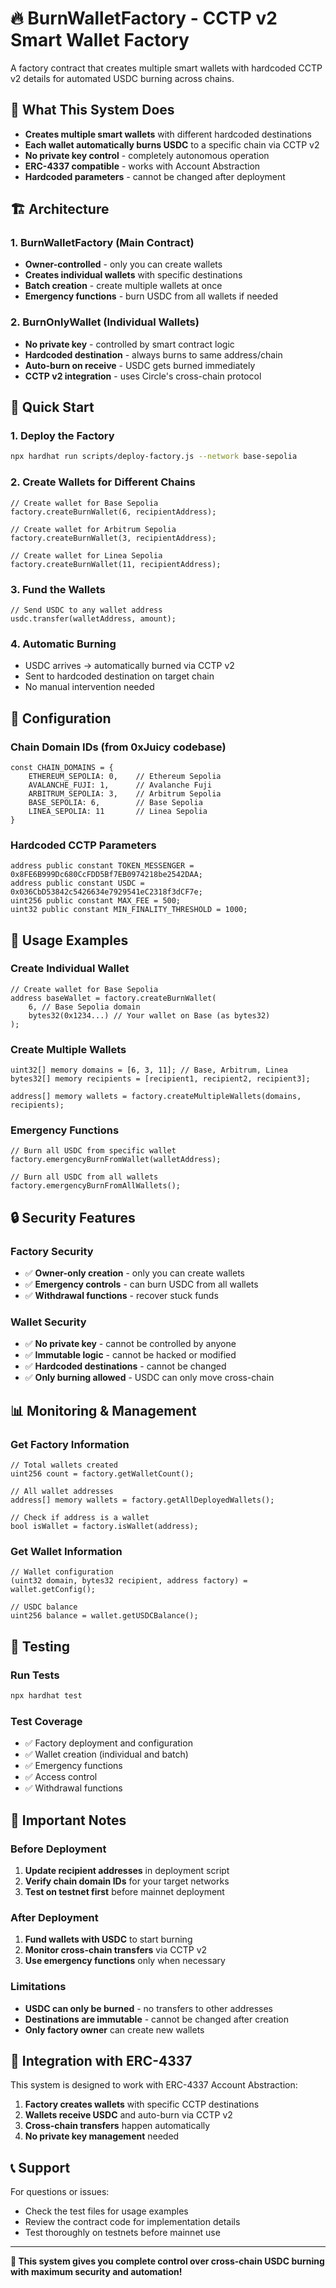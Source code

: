 # 🔥 BurnWalletFactory - CCTP v2 Smart Wallet Factory

A factory contract that creates multiple smart wallets with hardcoded CCTP v2 details for automated USDC burning across chains.

## 🎯 **What This System Does**

- **Creates multiple smart wallets** with different hardcoded destinations
- **Each wallet automatically burns USDC** to a specific chain via CCTP v2
- **No private key control** - completely autonomous operation
- **ERC-4337 compatible** - works with Account Abstraction
- **Hardcoded parameters** - cannot be changed after deployment

## 🏗️ **Architecture**

### **1. BurnWalletFactory (Main Contract)**
- **Owner-controlled** - only you can create wallets
- **Creates individual wallets** with specific destinations
- **Batch creation** - create multiple wallets at once
- **Emergency functions** - burn USDC from all wallets if needed

### **2. BurnOnlyWallet (Individual Wallets)**
- **No private key** - controlled by smart contract logic
- **Hardcoded destination** - always burns to same address/chain
- **Auto-burn on receive** - USDC gets burned immediately
- **CCTP v2 integration** - uses Circle's cross-chain protocol

## 🚀 **Quick Start**

### **1. Deploy the Factory**
```bash
npx hardhat run scripts/deploy-factory.js --network base-sepolia
```

### **2. Create Wallets for Different Chains**
```solidity
// Create wallet for Base Sepolia
factory.createBurnWallet(6, recipientAddress);

// Create wallet for Arbitrum Sepolia  
factory.createBurnWallet(3, recipientAddress);

// Create wallet for Linea Sepolia
factory.createBurnWallet(11, recipientAddress);
```

### **3. Fund the Wallets**
```solidity
// Send USDC to any wallet address
usdc.transfer(walletAddress, amount);
```

### **4. Automatic Burning**
- USDC arrives → automatically burned via CCTP v2
- Sent to hardcoded destination on target chain
- No manual intervention needed

## 🔧 **Configuration**

### **Chain Domain IDs (from 0xJuicy codebase)**
```solidity
const CHAIN_DOMAINS = {
    ETHEREUM_SEPOLIA: 0,    // Ethereum Sepolia
    AVALANCHE_FUJI: 1,      // Avalanche Fuji  
    ARBITRUM_SEPOLIA: 3,    // Arbitrum Sepolia
    BASE_SEPOLIA: 6,        // Base Sepolia
    LINEA_SEPOLIA: 11       // Linea Sepolia
}
```

### **Hardcoded CCTP Parameters**
```solidity
address public constant TOKEN_MESSENGER = 0x8FE6B999Dc680CcFDD5Bf7EB0974218be2542DAA;
address public constant USDC = 0x036CbD53842c5426634e7929541eC2318f3dCF7e;
uint256 public constant MAX_FEE = 500;
uint32 public constant MIN_FINALITY_THRESHOLD = 1000;
```

## 📱 **Usage Examples**

### **Create Individual Wallet**
```solidity
// Create wallet for Base Sepolia
address baseWallet = factory.createBurnWallet(
    6, // Base Sepolia domain
    bytes32(0x1234...) // Your wallet on Base (as bytes32)
);
```

### **Create Multiple Wallets**
```solidity
uint32[] memory domains = [6, 3, 11]; // Base, Arbitrum, Linea
bytes32[] memory recipients = [recipient1, recipient2, recipient3];

address[] memory wallets = factory.createMultipleWallets(domains, recipients);
```

### **Emergency Functions**
```solidity
// Burn all USDC from specific wallet
factory.emergencyBurnFromWallet(walletAddress);

// Burn all USDC from all wallets
factory.emergencyBurnFromAllWallets();
```

## 🔒 **Security Features**

### **Factory Security**
- ✅ **Owner-only creation** - only you can create wallets
- ✅ **Emergency controls** - can burn USDC from all wallets
- ✅ **Withdrawal functions** - recover stuck funds

### **Wallet Security**
- ✅ **No private key** - cannot be controlled by anyone
- ✅ **Immutable logic** - cannot be hacked or modified
- ✅ **Hardcoded destinations** - cannot be changed
- ✅ **Only burning allowed** - USDC can only move cross-chain

## 📊 **Monitoring & Management**

### **Get Factory Information**
```solidity
// Total wallets created
uint256 count = factory.getWalletCount();

// All wallet addresses
address[] memory wallets = factory.getAllDeployedWallets();

// Check if address is a wallet
bool isWallet = factory.isWallet(address);
```

### **Get Wallet Information**
```solidity
// Wallet configuration
(uint32 domain, bytes32 recipient, address factory) = wallet.getConfig();

// USDC balance
uint256 balance = wallet.getUSDCBalance();
```

## 🧪 **Testing**

### **Run Tests**
```bash
npx hardhat test
```

### **Test Coverage**
- ✅ Factory deployment and configuration
- ✅ Wallet creation (individual and batch)
- ✅ Emergency functions
- ✅ Access control
- ✅ Withdrawal functions

## 🚨 **Important Notes**

### **Before Deployment**
1. **Update recipient addresses** in deployment script
2. **Verify chain domain IDs** for your target networks
3. **Test on testnet first** before mainnet deployment

### **After Deployment**
1. **Fund wallets with USDC** to start burning
2. **Monitor cross-chain transfers** via CCTP v2
3. **Use emergency functions** only when necessary

### **Limitations**
- **USDC can only be burned** - no transfers to other addresses
- **Destinations are immutable** - cannot be changed after creation
- **Only factory owner** can create new wallets

## 🔗 **Integration with ERC-4337**

This system is designed to work with ERC-4337 Account Abstraction:

1. **Factory creates wallets** with specific CCTP destinations
2. **Wallets receive USDC** and auto-burn via CCTP v2
3. **Cross-chain transfers** happen automatically
4. **No private key management** needed

## 📞 **Support**

For questions or issues:
- Check the test files for usage examples
- Review the contract code for implementation details
- Test thoroughly on testnets before mainnet use

---

**🎉 This system gives you complete control over cross-chain USDC burning with maximum security and automation!**

